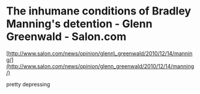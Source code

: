<!--
id: 2329715746
link: http://tumblr.atmos.org/post/2329715746/the-inhumane-conditions-of-bradley-mannings-detention
slug: the-inhumane-conditions-of-bradley-mannings-detention
date: Wed Dec 15 2010 16:29:30 GMT-0800 (PST)
publish: 2010-12-015
tags: 
title: The inhumane conditions of Bradley Manning's detention - Glenn Greenwald - Salon.com
-->


The inhumane conditions of Bradley Manning's detention - Glenn Greenwald - Salon.com
====================================================================================

[http://www.salon.com/news/opinion/glenn\_greenwald/2010/12/14/manning/](http://www.salon.com/news/opinion/glenn_greenwald/2010/12/14/manning/)

pretty depressing

